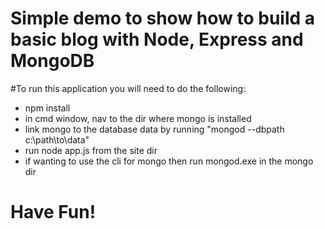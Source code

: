 # Simple demo to show how to build a basic blog with Node, Express and MongoDB

#To run this application you will need to do the following:
- npm install
- in cmd window, nav to the dir where mongo is installed
- link mongo to the database data by running "mongod --dbpath c:\path\to\data"
- run node app.js from the site dir
- if wanting to use the cli for mongo then run mongod.exe in the mongo dir

# Have Fun!
